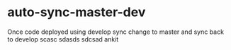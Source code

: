 # auto-sync-master-dev
Once code deployed using develop sync change to master and sync back to develop
scasc
sdasds
sdcsad
ankit
